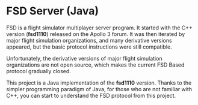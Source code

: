 # FSD Server (Java)

FSD is a flight simulator multiplayer server program. It started with the C++ version (**fsd1110**) released on the Apollo 3 forum. It was then iterated by major flight simulation organizations, and many derivative versions appeared, but the basic protocol instructions were still compatible.

Unfortunately, the derivative versions of major flight simulation organizations are not open source, which makes the current FSD Based protocol gradually closed.

This project is a Java implementation of the **fsd1110** version. Thanks to the simpler programming paradigm of Java, for those who are not familiar with C++, you can start to understand the FSD protocol from this project.


